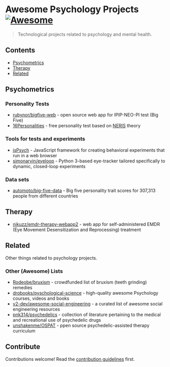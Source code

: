 # Awesome Psychology Projects [![Awesome](https://awesome.re/badge.svg)](https://awesome.re)

> Technological projects related to psychology and mental health.


## Contents

- [Psychometrics](#psychometrics)
- [Therapy](#therapy)
- [Related](#related)


## Psychometrics

### Personality Tests

- [rubynor/bigfive-web](https://github.com/rubynor/bigfive-web) - open source web app for IPIP-NEO-PI test (Big Five)
- [16Personalities](https://www.16personalities.com/) - free personality test based on [NERIS](https://www.16personalities.com/articles/our-theory) theory

### Tools for tests and experiments

- [jsPsych](https://github.com/jspsych/jsPsych) - JavaScript framework for creating behavioral experiments that run in a web browser
- [simonarvin/eyeloop](https://github.com/simonarvin/eyeloop) - Python 3-based eye-tracker tailored specifically to dynamic, closed-loop experiments

### Data sets
- [automoto/big-five-data](https://github.com/automoto/big-five-data) - Big five personality trait scores for 307,313 people from different countries


## Therapy

- [nikuzz/emdr-therapy-webapp2](https://github.com/nikuzz/emdr-therapy-webapp2) - web app for self-administered EMDR (Eye Movement Desensitization and Reprocessing) treatment


## Related

Other things related to psychology projects.

### Other (Awesome) Lists

- [Rodeobe/bruxism](https://github.com/Rodeobe/bruxism) - crowdfunded list of bruxism (teeth grinding) remedies
- [drobooks/pyschological-science](https://github.com/drobooks/pyschological-science) - high-quality awesome Psychology courses, videos and books
- [v2-dev/awesome-social-engineering](https://github.com/v2-dev/awesome-social-engineering) - a curated list of awesome social engineering resources
- [pnk314/psychedelics](https://github.com/pnk314/psychedelics) - collection of literature pertaining to the medical and recreational use of psychedelic drugs
- [unshakenme/OSPAT](https://github.com/unshakenme/OSPAT) - ppen source psychedelic-assisted therapy curriculum

## Contribute

Contributions welcome! Read the [contribution guidelines](contributing.md) first.
